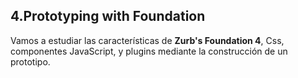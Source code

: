 ## 4.Prototyping with Foundation

Vamos a estudiar las características de **Zurb's Foundation 4**, Css, componentes JavaScript, y plugins mediante la construcción de un prototipo.